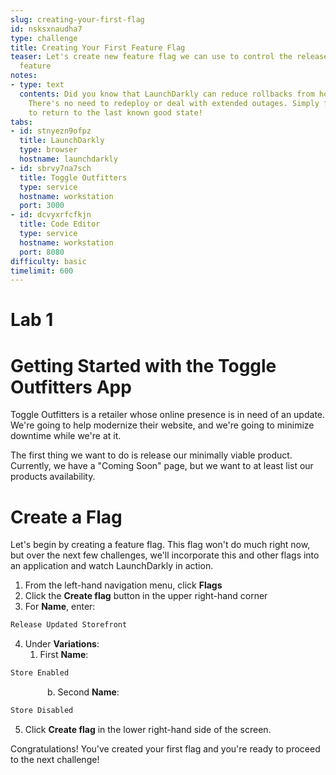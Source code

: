 ```yaml
---
slug: creating-your-first-flag
id: nsksxnaudha7
type: challenge
title: Creating Your First Feature Flag
teaser: Let's create new feature flag we can use to control the release of our new
  feature
notes:
- type: text
  contents: Did you know that LaunchDarkly can reduce rollbacks from hours to seconds?
    There's no need to redeploy or deal with extended outages. Simply flip a switch
    to return to the last known good state!
tabs:
- id: stnyezn9ofpz
  title: LaunchDarkly
  type: browser
  hostname: launchdarkly
- id: sbrvy7na7sch
  title: Toggle Outfitters
  type: service
  hostname: workstation
  port: 3000
- id: dcvyxrfcfkjn
  title: Code Editor
  type: service
  hostname: workstation
  port: 8080
difficulty: basic
timelimit: 600
---
```


# Lab 1

# Getting Started with the Toggle Outfitters App

Toggle Outfitters is a retailer whose online presence is in need of an update. We're going to help modernize their website, and we're going to minimize downtime while we're at it.

The first thing we want to do is release our minimally viable product. Currently, we have a "Coming Soon" page, but we want to at least list our products availability.

# Create a Flag

Let's begin by creating a feature flag. This flag won't do much right now, but over the next few challenges, we'll incorporate this and other flags into an application and watch LaunchDarkly in action.

1. From the left-hand navigation menu, click **Flags**
2. Click the **Create flag** button in the upper right-hand corner
3. For **Name**, enter:
```js
Release Updated Storefront
```
4. Under **Variations**:
   1. First **Name**:
```js
Store Enabled
```
&nbsp;&nbsp;&nbsp;&nbsp;&nbsp;&nbsp;&nbsp;&nbsp;&nbsp;&nbsp;&nbsp;&nbsp;&nbsp;&nbsp;&nbsp;b. Second **Name**:
```js
Store Disabled
```
5. Click **Create flag** in the lower right-hand side of the screen.

Congratulations! You've created your first flag and you're ready to proceed to the next challenge!
